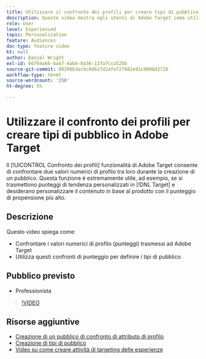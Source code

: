 ```yaml
---
title: Utilizzare il confronto dei profili per creare tipi di pubblico
description: Questo video mostra agli utenti di Adobe Target come utilizzare la funzione Confronto profili per confrontare due valori numerici di profilo l’uno rispetto all’altro durante la creazione di un pubblico.
role: User
level: Experienced
topic: Personalization
feature: Audiences
doc-type: feature video
kt: null
author: Daniel Wright
exl-id: 66764a66-ba47-4ab4-8a36-137a7cca525b
source-git-commit: 80208b3ecbc0d627d2afe72f882e91c9800d2726
workflow-type: tm+mt
source-wordcount: '156'
ht-degree: 5%

---
```


# Utilizzare il confronto dei profili per creare tipi di pubblico in Adobe Target

Il [!UICONTROL Confronto dei profili] funzionalità di Adobe Target consente di confrontare due valori numerici di profilo tra loro durante la creazione di un pubblico. Questa funzione è estremamente utile, ad esempio, se si trasmettono punteggi di tendenza personalizzati in [!DNL Target] e desiderano personalizzare il contenuto in base al prodotto con il punteggio di propensione più alto.

## Descrizione

Questo video spiega come:

* Confrontare i valori numerici di profilo (punteggi) trasmessi ad Adobe Target
* Utilizza questi confronti di punteggio per definire i tipi di pubblico

## Pubblico previsto

* Professionista

>[!VIDEO](https://video.tv.adobe.com/v/23218/?quality=12)

## Risorse aggiuntive

* [Creazione di un pubblico di confronto di attributo di profilo](https://experienceleague.adobe.com/docs/target/using/audiences/create-audiences/creating-a-profile-attribute-comparison-audience.html?lang=en)
* [Creazione di tipi di pubblico](https://experienceleague.adobe.com/docs/target/using/audiences/create-audiences/create-audience.html?lang=en)
* [Video su come creare attività di targeting delle esperienze](../activities/create-experience-targeting-activities.md)
